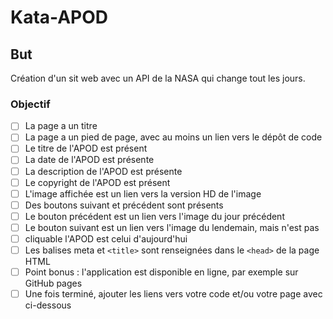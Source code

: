 # Kata-APOD
## But
Création d'un sit web avec un API de la NASA qui change tout les jours.
### Objectif 
- [ ] La page a un titre
- [ ]  La page a un pied de page, avec au moins un lien vers le dépôt de code
- [ ]  Le titre de l'APOD est présent
- [ ]  La date de l'APOD est présente
- [ ]  La description de l'APOD est présente
- [ ]  Le copyright de l'APOD est présent
- [ ]  L'image affichée est un lien vers la version HD de l'image
- [ ]  Des boutons suivant et précédent sont présents
- [ ]  Le bouton précédent est un lien vers l'image du jour précédent
- [ ]  Le bouton suivant est un lien vers l'image du lendemain, mais n'est pas
- [ ] cliquable l'APOD est celui d'aujourd'hui
- [ ]  Les balises meta et ```<title>``` sont renseignées dans le ```<head>``` de la page HTML
- [ ]  Point bonus : l'application est disponible en ligne, par exemple sur GitHub pages
- [ ]  Une fois terminé, ajouter les liens vers votre code et/ou votre page avec ci-dessous
